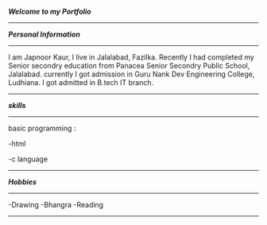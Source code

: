 ***Welcome to my Portfolio***
__________

***Personal Information***
__________

I am Japnoor Kaur, I live in Jalalabad, Fazilka. Recently I had completed my Senior secondry education from Panacea Senior Secondry Public School, Jalalabad. currently I got admission in Guru Nank Dev Engineering College, Ludhiana. I got admitted in B.tech IT branch.
____________

***skills***
____________

basic programming :

-html

-c language
____________

***Hobbies***
____________
-Drawing
-Bhangra
-Reading
____________

